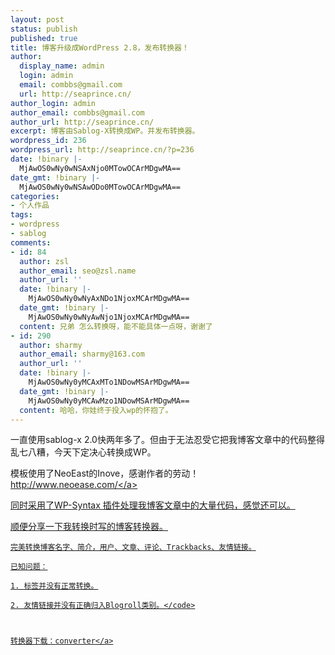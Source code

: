 ```yaml
---
layout: post
status: publish
published: true
title: 博客升级成WordPress 2.8，发布转换器！
author:
  display_name: admin
  login: admin
  email: combbs@gmail.com
  url: http://seaprince.cn/
author_login: admin
author_email: combbs@gmail.com
author_url: http://seaprince.cn/
excerpt: 博客由Sablog-X转换成WP。并发布转换器。
wordpress_id: 236
wordpress_url: http://seaprince.cn/?p=236
date: !binary |-
  MjAwOS0wNy0wNSAxNjo0MTowOCArMDgwMA==
date_gmt: !binary |-
  MjAwOS0wNy0wNSAwODo0MTowOCArMDgwMA==
categories:
- 个人作品
tags:
- wordpress
- sablog
comments:
- id: 84
  author: zsl
  author_email: seo@zsl.name
  author_url: ''
  date: !binary |-
    MjAwOS0wNy0wNyAxNDo1NjoxMCArMDgwMA==
  date_gmt: !binary |-
    MjAwOS0wNy0wNyAwNjo1NjoxMCArMDgwMA==
  content: 兄弟 怎么转换呀，能不能具体一点呀，谢谢了
- id: 290
  author: sharmy
  author_email: sharmy@163.com
  author_url: ''
  date: !binary |-
    MjAwOS0wNy0yMCAxMTo1NDowMSArMDgwMA==
  date_gmt: !binary |-
    MjAwOS0wNy0yMCAwMzo1NDowMSArMDgwMA==
  content: 哈哈，你娃终于投入wp的怀抱了。
---
```

<p>一直使用sablog-x 2.0快两年多了。但由于无法忍受它把我博客文章中的代码整得乱七八糟，今天下定决心转换成WP。</p>
<p>模板使用了NeoEast的Inove，感谢作者的劳动！<a href="http:&#47;&#47;www.neoease.com&#47;">http:&#47;&#47;www.neoease.com&#47;<&#47;a></p>
<p>同时采用了WP-Syntax 插件处理我博客文章中的大量代码，感觉还可以。</p>
<p>顺便分享一下我转换时写的博客转换器。</p>
<p><code>完美转换博客名字、简介，用户、文章、评论、Trackbacks、友情链接。<br />
已知问题：<br />
1. 标签并没有正常转换。<br />
2. 友情链接并没有正确归入Blogroll类别。<&#47;code></p>
<p>转换器下载：<a href="&#47;sablog-wordpres&#47;converter&#47;">converter<&#47;a></p>
